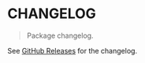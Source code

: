 # CHANGELOG

> Package changelog.

See [GitHub Releases](https://github.com/stdlib-js/utils-async-reduce-right/releases) for the changelog.